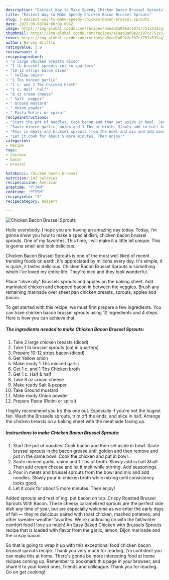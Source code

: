 ```yaml
---
description: "Easiest Way to Make Speedy Chicken Bacon Brussel Sprouts"
title: "Easiest Way to Make Speedy Chicken Bacon Brussel Sprouts"
slug: 3-easiest-way-to-make-speedy-chicken-bacon-brussel-sprouts
date: 2021-09-08T04:08:09.066Z
image: https://img-global.cpcdn.com/recipes/a5ead2a09e2c187c/751x532cq70/chicken-bacon-brussel-sprouts-recipe-main-photo.jpg
thumbnail: https://img-global.cpcdn.com/recipes/a5ead2a09e2c187c/751x532cq70/chicken-bacon-brussel-sprouts-recipe-main-photo.jpg
cover: https://img-global.cpcdn.com/recipes/a5ead2a09e2c187c/751x532cq70/chicken-bacon-brussel-sprouts-recipe-main-photo.jpg
author: Harvey Griffin
ratingvalue: 3.9
reviewcount: 8
recipeingredient:
- "2 large chicken breasts diced"
- "1 lb brussel sprouts cut in quarters"
- "10-12 strips bacon diced"
- " Yellow onion"
- "1 Tbs minced garlic"
- "1 c. and 1 Tbs Chicken broth"
- "1 c. Half  half"
- "8 oz cream cheese"
- " Salt  pepper"
- " Ground mustard"
- " Onion powder"
- " Pasta Rotini or spiral"
recipeinstructions:
- "Start the pot of noodles. Cook bacon and then set aside in bowl. Saute brussel sprouts in the bacon grease until golden and then remove and put in the same bowl. Cook the chicken and put in bowl."
- "Saute minced garlic, onion and 1 Tbs of broth. Slowly add in half &amp;half. Then add cream cheese and let it melt while stirring. Add seasonings."
- "Pour in meats and brussel sprouts from the bowl and mix and add noodles. Slowly pour in chicken broth while mixing until consistency looks good."
- "Let it cook for about 5 more minutes. Then enjoy!"
categories:
- Recipe
tags:
- chicken
- bacon
- brussel

katakunci: chicken bacon brussel 
nutrition: 142 calories
recipecuisine: American
preptime: "PT34M"
cooktime: "PT55M"
recipeyield: "3"
recipecategory: Dessert

---
```



![Chicken Bacon Brussel Sprouts](https://img-global.cpcdn.com/recipes/a5ead2a09e2c187c/751x532cq70/chicken-bacon-brussel-sprouts-recipe-main-photo.jpg)

Hello everybody, I hope you are having an amazing day today. Today, I'm gonna show you how to make a special dish, chicken bacon brussel sprouts. One of my favorites. This time, I will make it a little bit unique. This is gonna smell and look delicious.

Chicken Bacon Brussel Sprouts is one of the most well liked of recent trending foods on earth. It's appreciated by millions every day. It's simple, it is quick, it tastes delicious. Chicken Bacon Brussel Sprouts is something which I've loved my entire life. They're nice and they look wonderful.

Place &#34;olive oily&#34; Brussels sprouts and apples on the baking sheet. Add marinated chicken and chopped bacon in between the veggies. Brush any remaining marinade over sheet pan chicken breasts, sprouts, apples and bacon.


To get started with this recipe, we must first prepare a few ingredients. You can have chicken bacon brussel sprouts using 12 ingredients and 4 steps. Here is how you can achieve that.

<!--inarticleads1-->

##### The ingredients needed to make Chicken Bacon Brussel Sprouts:

1. Take 2 large chicken breasts (diced)
1. Take 1 lb brussel sprouts (cut in quarters)
1. Prepare 10-12 strips bacon (diced)
1. Get  Yellow onion
1. Make ready 1 Tbs minced garlic
1. Get 1 c. and 1 Tbs Chicken broth
1. Get 1 c. Half &amp; half
1. Take 8 oz cream cheese
1. Make ready  Salt &amp; pepper
1. Take  Ground mustard
1. Make ready  Onion powder
1. Prepare  Pasta (Rotini or spiral)


I highly recommend you try this one out. Especially if you&#39;re not the hugest fan. Wash the Brussels sprouts, trim off the ends, and slice in half. Arrange the chicken breasts on a baking sheet with the meat side facing up. 

<!--inarticleads2-->

##### Instructions to make Chicken Bacon Brussel Sprouts:

1. Start the pot of noodles. Cook bacon and then set aside in bowl. Saute brussel sprouts in the bacon grease until golden and then remove and put in the same bowl. Cook the chicken and put in bowl.
1. Saute minced garlic, onion and 1 Tbs of broth. Slowly add in half &amp;half. Then add cream cheese and let it melt while stirring. Add seasonings.
1. Pour in meats and brussel sprouts from the bowl and mix and add noodles. Slowly pour in chicken broth while mixing until consistency looks good.
1. Let it cook for about 5 more minutes. Then enjoy!


Added sprouts and rest of ing. put bacon on top. Crispy Roasted Brussel Sprouts With Bacon. These cheesy caramelized sprouts are the perfect side dish any time of year, but are especially welcome as we enter the early days of fall — they&#39;re delicious paired with roast chicken, mashed potatoes, and other sweater-weather favorites. We&#39;re continuing on with the fall/winter comfort food I love so much! An Easy Baked Chicken with Brussels Sprouts recipe that is loaded with flavor from the garlic, lemon, Dijon marinade and the crispy bacon. 

So that is going to wrap it up with this exceptional food chicken bacon brussel sprouts recipe. Thank you very much for reading. I'm confident you can make this at home. There's gonna be more interesting food at home recipes coming up. Remember to bookmark this page in your browser, and share it to your loved ones, friends and colleague. Thank you for reading. Go on get cooking!
